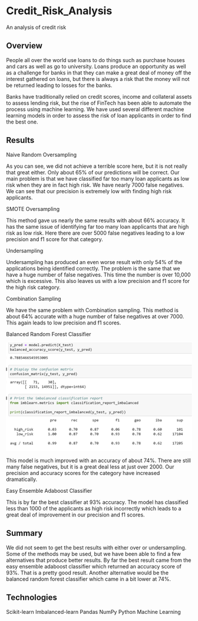 # Credit_Risk_Analysis

An analysis of credit risk

## Overview

People all over the world use loans to do things such as purchase houses and cars as well as go to university.  Loans produce an opportunity as well as a challenge for banks in that they can make a great deal of money off the interest gathered on loans, but there is always a risk that the money will not be returned leading to losses for the banks.

Banks have traditionally relied on credit scores, income and collateral assets to assess lending risk, but the rise of FinTech has been able to automate the process using machine learning.  We have used several different machine learning models in order to assess the risk of loan applicants in order to find the best one.

## Results

Naive Random Oversampling



As you can see, we did not achieve a terrible score here, but it is not really that great either.  Only about 65% of our predictions will be correct.  Our main problem is that we have classified far too many loan applicants as low risk when they are in fact high risk.  We have nearly 7000 false negatives.  We can see that our precision is extremely low with finding high risk applicants.

SMOTE Oversampling



This method gave us nearly the same results with about 66% accuracy.  It has the same issue of identifying far too many loan applicants that are high risk as low risk.  Here there are over 5000 false negatives leading to a low precision and f1 score for that category.

Undersampling


Undersampling has produced an even worse result with only 54% of the applications being identified correctly.  The problem is the same that we have a huge number of false negatives.  This time the number is over 10,000 which is excessive.  This also leaves us with a low precision and f1 score for the high risk category.

Combination Sampling



We have the same problem with Combination sampling.  This method is about 64% accurate with a huge number of false negatives at over 7000.  This again leads to low precision and f1 scores.

Balanced Random Forest Classifier

![Balanced Random Forest Classifier](https://github.com/ForTheGold/Credit_Risk_Analysis/blob/main/Resources/BalancedRandomForestClassifier.png)

This model is much improved with an accuracy of about 74%.  There are still many false negatives, but it is a great deal less at just over 2000.  Our precision and accuracy scores for the category have increased dramatically.

Easy Ensemble Adaboost Classifier



This is by far the best classifier at 93% accuracy.  The model has classified less than 1000 of the applicants as high risk incorrectly which leads to a great deal of improvement in our precision and f1 scores.

## Summary

We did not seem to get the best results with either over or undersampling.  Some of the methods may be used, but we have been able to find a few alternatives that produce better results.  By far the best result came from the easy ensemble adaboost classifier which returned an accuracy score of 93%.  That is a pretty good result.  Another alternative would be the balanced random forest classifier which came in a bit lower at 74%.

## Technologies

Scikit-learn
Imbalanced-learn
Pandas
NumPy
Python
Machine Learning